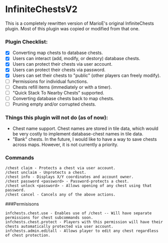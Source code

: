 # InfiniteChestsV2

This is a completely rewritten version of MarioE's original InfiniteChests plugin. Most of this plugin was copied or modified from that one.

### Plugin Checklist:
- [x] Converting map chests to database chests.
- [x] Users can interact (add, modify, or destory) database chests.
- [x] Users can protect their chests via user account.
- [x] Users can protect their chests via password.
- [x] Users can set their chests to "public" (other players can freely modify).
- [ ] Permissions for individual functions.
- [ ] Chests refill items (immediately or with a timer).
- [ ] "Quick Stack To Nearby Chests" supported.
- [ ] Converting database chests back to map chests.
- [ ] Pruning empty and/or corrupted chests.

### Things this plugin will not do (as of now):
* Chest name support. Chest names are stored in tile data, which would be very costly to implement database-chest names in tile data.
* "Bank" chests. In the future, I would like to have a way to save chests across maps. However, it is not currently a priority.

### Commands
```
/chest claim - Protects a chest via user account.
/chest unclaim - Unprotects a chest.
/chest info - Displays X/Y coordinates and account owner.
/chest password <password> - Password-protects a chest.
/chest unlock <password> - Allows opening of any chest using that password.
/chest cancel - Cancels any of the above actions.
```

###Permisisons
```
infchests.chest.use - Enables use of /chest -- Will have separate permissions for chest subcommands soon.
infchests.chest.protect - Players with this permission will have their chests automatically protected via user account.
infchests.admin.editall - Allows player to edit any chest regardless of chest protection.
```
